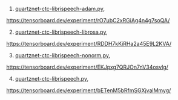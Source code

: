 1. [quartznet-ctc-librispeech-adam.py](quartznet-ctc-librispeech-adam.py),

https://tensorboard.dev/experiment/rO7ubC2xRGiAg4n4g7soQA/

2. [quartznet-ctc-librispeech-librosa.py](quartznet-ctc-librispeech-librosa.py),

https://tensorboard.dev/experiment/RDDH7kKiRHa2a45E9L2KVA/

3. [quartznet-ctc-librispeech-nonorm.py](quartznet-ctc-librispeech-nonorm.py),

https://tensorboard.dev/experiment/EKJpxg7QRJOn7nV34osvlg/

4. [quartznet-ctc-librispeech.py](quartznet-ctc-librispeech.py),

https://tensorboard.dev/experiment/bETenM5bRfmSGXjvalMmyg/